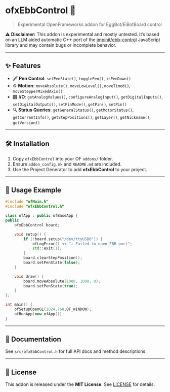 # ofxEbbControl 🐣

> Experimental OpenFrameworks addon for EggBot/EiBotBoard control

:warning: **Disclaimer:** This addon is experimental and mostly untested. It’s based on an LLM aided automatic C++ port of the [jmpinit/ebb-control](https://github.com/jmpinit/ebb-control) JavaScript library and may contain bugs or incomplete behavior.

---

## ✨ Features

- 🖋️ **Pen Control**: `setPenState()`, `togglePen()`, `isPenDown()`
- ⚙️ **Motion**: `moveAbsolute()`, `moveLowLevel()`, `moveTimed()`, `moveStepperMixedAxis()`
- 🎛️ **I/O**: `getAnalogValues()`, `configureAnalogInput()`, `getDigitalInputs()`, `setDigitalOutputs()`, `setPinMode()`, `getPin()`, `setPin()`
- 🔍 **Status Queries**: `getGeneralStatus()`, `getMotorStatus()`, `getCurrentInfo()`, `getStepPositions()`, `getLayer()`, `getNickname()`, `getVersion()`

---

## 🛠 Installation

1. Copy `ofxEbbControl` into your OF `addons/` folder.
2. Ensure `addon_config.mk` and `README.md` are included.
3. Use the Project Generator to add **ofxEbbControl** to your project.

---

## 🚀 Usage Example

```cpp
#include "ofMain.h"
#include "ofxEbbControl.h"

class ofApp : public ofBaseApp {
public:
    ofxEbbControl board;

    void setup() {
        if (!board.setup("/dev/ttyUSB0")) {
            ofLogError() << "⚠️ Failed to open EBB port";
            std::exit(1);
        }
        board.clearStepPosition();
        board.setPenState(false);
    }

    void draw() {
        board.moveAbsolute(1000, 1000, 0);
        board.setPenState(true);
    }
};

int main() {
    ofSetupOpenGL(1024,768,OF_WINDOW);
    ofRunApp(new ofApp());
}
```

---

## 📖 Documentation

See `src/ofxEbbControl.h` for full API docs and method descriptions.

---

## 📜 License

This addon is released under the **MIT License**. See [LICENSE](LICENSE) for details.

